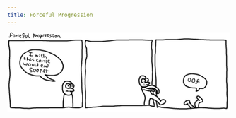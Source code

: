```yaml
---
title: Forceful Progression
---
```


<img src="/comic/forceful-progression.png" alt="Forceful Progression" title="By climbing into the third panel, they simultaneously changed the course of history and entered a parallel universe where the floor is significantly lower down.">
